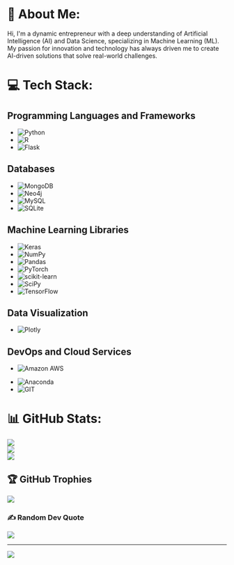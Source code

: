 # 💫 About Me:
Hi, I'm a dynamic entrepreneur with a deep understanding of Artificial Intelligence (AI) and Data Science, specializing in Machine Learning (ML). My passion for innovation and technology has always driven me to create AI-driven solutions that solve real-world challenges.


# 💻 Tech Stack:

## Programming Languages and Frameworks
- ![Python](https://img.shields.io/badge/python-3670A0?style=for-the-badge&logo=python&logoColor=ffdd54)
- ![R](https://img.shields.io/badge/r-%23276DC3.svg?style=for-the-badge&logo=r&logoColor=white)
- ![Flask](https://img.shields.io/badge/Flask-000000?style=for-the-badge&logo=flask&logoColor=white)

## Databases
- ![MongoDB](https://img.shields.io/badge/MongoDB-%2347A248.svg?style=for-the-badge&logo=mongodb&logoColor=white)
- ![Neo4j](https://img.shields.io/badge/Neo4j-008CC1?style=for-the-badge&logo=neo4j&logoColor=white)
- ![MySQL](https://img.shields.io/badge/mysql-%2300f.svg?style=for-the-badge&logo=mysql&logoColor=white)
- ![SQLite](https://img.shields.io/badge/sqlite-%2307405e.svg?style=for-the-badge&logo=sqlite&logoColor=white)

## Machine Learning Libraries
- ![Keras](https://img.shields.io/badge/Keras-%23D00000.svg?style=for-the-badge&logo=Keras&logoColor=white)
- ![NumPy](https://img.shields.io/badge/numpy-%23013243.svg?style=for-the-badge&logo=numpy&logoColor=white)
- ![Pandas](https://img.shields.io/badge/pandas-%23150458.svg?style=for-the-badge&logo=pandas&logoColor=white)
- ![PyTorch](https://img.shields.io/badge/PyTorch-%23EE4C2C.svg?style=for-the-badge&logo=PyTorch&logoColor=white)
- ![scikit-learn](https://img.shields.io/badge/scikit--learn-%23F7931E.svg?style=for-the-badge&logo=scikit-learn&logoColor=white)
- ![SciPy](https://img.shields.io/badge/SciPy-%230C55A5.svg?style=for-the-badge&logo=scipy&logoColor=white)
- ![TensorFlow](https://img.shields.io/badge/TensorFlow-%23FF6F00.svg?style=for-the-badge&logo=TensorFlow&logoColor=white)

## Data Visualization
- ![Plotly](https://img.shields.io/badge/Plotly-%233F4F75.svg?style=for-the-badge&logo=plotly&logoColor=white)

## DevOps and Cloud Services
<!-- - ![Apache](https://img.shields.io/badge/apache-%23D42029.svg?style=for-the-badge&logo=apache&logoColor=white) -->
<!-- - ![Docker](https://img.shields.io/badge/Docker-4059f7?style=for-the-badge&logo=Docker&logoColor=4059f7&color=c7cced) -->
- ![Amazon AWS](https://img.shields.io/badge/Amazon_AWS-FF9900?style=for-the-badge&logo=amazonaws&logoColor=white)
<!-- - ![Kubernetes](https://img.shields.io/badge/Kubernetes-black?style=for-the-badge&logo=Kubernetes&logoColor=white&color=%23771bb5) -->
<!-- - ![Airflow](https://img.shields.io/badge/Airflow-017CEE?style=for-the-badge&logo=Apache%20Airflow&logoColor=white) -->
<!-- - ![Mlflow](https://img.shields.io/badge/Mlflow-black?style=for-the-badge&logo=Mlflow&logoColor=27c3e6&color=2e3a87) -->
- ![Anaconda](https://img.shields.io/badge/Anaconda-%2344A833.svg?style=for-the-badge&logo=anaconda&logoColor=white)
- ![GIT](https://img.shields.io/badge/GIT-E44C30?style=for-the-badge&logo=git&logoColor=white)

# 📊 GitHub Stats:
![](https://github-readme-stats.vercel.app/api?username=ahm3dalali&theme=graywhite&hide_border=false&include_all_commits=true&count_private=true)<br/>
![](https://github-readme-streak-stats.herokuapp.com/?user=ahm3dalali&theme=graywhite&hide_border=false)<br/>
![](https://github-readme-stats.vercel.app/api/top-langs/?username=ahm3dalali&theme=graywhite&hide_border=false&include_all_commits=true&count_private=true&layout=compact)

## 🏆 GitHub Trophies
![](https://github-profile-trophy.vercel.app/?username=ahm3dalali&theme=flat&no-frame=true&no-bg=false&margin-w=4)

### ✍️ Random Dev Quote
![](https://quotes-github-readme.vercel.app/api?type=horizontal&theme=radical)

---
[![](https://visitcount.itsvg.in/api?id=ahm3dalali&icon=2&color=12)](https://visitcount.itsvg.in)
